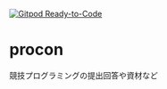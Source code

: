 [![Gitpod Ready-to-Code](https://img.shields.io/badge/Gitpod-Ready--to--Code-blue?logo=gitpod)](https://gitpod.io/#https://github.com/l0rzl/procon) 

# procon
競技プログラミングの提出回答や資材など
